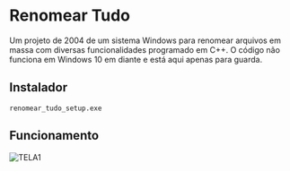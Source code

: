 # Renomear Tudo
Um projeto de 2004 de um sistema Windows para renomear arquivos em massa com diversas funcionalidades programado em C++. O código não funciona em Windows 10 em diante e está aqui apenas para guarda.

## Instalador
```
renomear_tudo_setup.exe
```

## Funcionamento
![TELA1](https://github.com/danielsaraivaleite/RenomearTudo/assets/131724461/b73b16d0-b620-4620-a3bf-3ccfdf4d6444)
